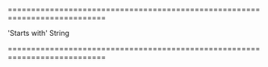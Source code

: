 <!--**
/*-------------------------------------------
    Auto-generated file. Do not modify.
-------------------------------------------

**-->
===========================================================================
<!--default-->'Starts with'<!--/default-->
<!--type-->String<!--/type-->
===========================================================================

<!--shortDescription-->

<!--/shortDescription-->

<!--fullDescription-->

<!--/fullDescription-->